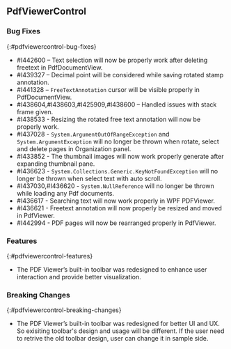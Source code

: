 ## PdfViewerControl

### Bug Fixes
{:#pdfviewercontrol-bug-fixes}
* \#I442600 – Text selection will now be properly work after deleting freetext in PdfDocumentView.
* \#I439327 – Decimal point will be considered while saving rotated stamp annotation.
* \#I441328 – `FreeTextAnnotation` cursor will be visible properly in PdfDocumentView.
* \#I438604,\#I438603,\#I425909,\#I438600 – Handled issues with stack frame given.
* \#I438533 - Resizing the rotated free text annotation will now be properly work.
* \#I437028 - `System.ArgumentOutOfRangeException` and `System.ArgumentException` will no longer be thrown when rotate, select and delete pages in Organization panel.
* \#I433852 - The thumbnail images will now work properly generate after expanding thumbnail pane.
* \#I436623 - `System.Collections.Generic.KeyNotFoundException` will no longer be thrown when select text with auto scroll.
* \#I437030,\#I436620 - `System.NullReference` will no longer be thrown while loading any Pdf documents.
* \#I436617 - Searching text will now work properly in WPF PDFViewer.
* \#I436621 - Freetext annotation will now properly be resized and moved in PdfViewer.
* \#I442994 - PDF pages will now be rearranged properly in PdfViewer.

### Features
{:#pdfviewercontrol-features}
* The PDF Viewer’s built-in toolbar was redesigned to enhance user interaction and provide better visualization.


### Breaking Changes
{:#pdfviewercontrol-breaking-changes}

* The PDF Viewer’s built-in toolbar was redesigned for better UI and UX. So exisiting toolbar's design and usage will be different. If the user need to retrive the old toolbar design, user can change it in sample side.